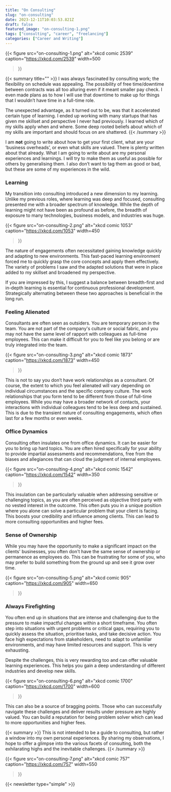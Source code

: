 ```yaml
---
title: "On Consulting"
slug: "on-consulting"
date: 2023-12-11T10:03:53.821Z
draft: false
featured_image: "on-consulting-1.png"
tags: ["consulting", "career", "freelancing"]
categories: ["Career and Writing"]
---
```

{{< figure
    src="on-consulting-1.png"
    alt="xkcd comic 2539"
    caption="<https://xkcd.com/2539>"
    width=500
>}}

{{< summary title="" >}}
I was always fascinated by consulting work; the flexibility on schedule was
appealing. The possibility of free time/downtime between contracts was all too
alluring even if it meant smaller pay check. I even made plans as to how I
will use that downtime to make up for things that I wouldn’t have time in a
full-time role.

The unexpected advantage, as it turned out to be, was that it accelerated
certain type of learning. I ended up working with many startups that has given
me skillset and perspective I never had previously. I learned which of my
skills apply when and where. Some deep rooted beliefs about which of my skills
are important and should focus on are shattered.
{{< /summary >}}

I am **not** going to write about how to get your first client, what are your
‘business overheads’, or even what skills are valued. There is plenty written
about that already. What I am going to write about are my personal experiences
and learnings. I will try to make them as useful as possible for others by
generalising them. I also don’t want to tag them as good or bad, but these are
some of my experiences in the wild.

### **Learning**

My transition into consulting introduced a new dimension to my learning.
Unlike my previous roles, where learning was deep and focused, consulting
presented me with a broader spectrum of knowledge. While the depth of learning
might not have been as profound as before, the breadth of exposure to many
technologies, business models, and industries was huge.

{{< figure
    src="on-consulting-2.png"
    alt="xkcd comic 1053"
    caption="<https://xkcd.com/1053>"
    width=450
>}}

The nature of engagements often necessitated gaining knowledge quickly and
adapting to new environments. This fast-paced learning environment forced me
to quickly grasp the core concepts and apply them effectively. The variety of
problems I saw and the adapted solutions that were in place added to my
skillset and broadened my perspective.

If you are impressed by this, I suggest a balance between breadth-first and
in-depth learning is essential for continuous professional development.
Strategically alternating between these two approaches is beneficial in the
long run.

### Feeling Alienated

Consultants are often seen as outsiders. You are temporary person in the team.
You are not part of the company's culture or social fabric, and you may not
have the same level of rapport with colleagues as full-time employees. This
can make it difficult for you to feel like you belong or are truly integrated
into the team.

{{< figure
    src="on-consulting-3.png"
    alt="xkcd comic 1873"
    caption="<https://xkcd.com/1873>"
    width=450
>}}

This is not to say you don’t have work relationships as a consultant. Of
course, the extent to which you feel alienated will vary depending on
individual circumstances and the specific company culture. The work
relationships that you form tend to be different from those of full-time
employees. While you may have a broader network of contacts, your interactions
with individual colleagues tend to be less deep and sustained. This is due to
the transient nature of consulting engagements, which often last for a few
months or even weeks.

### Office Dynamics

Consulting often insulates one from office dynamics. It can be easier for you
to bring up hard topics. You are often hired specifically for your ability to
provide impartial assessments and recommendations, free from the biases and
allegiances that can cloud the judgment of internal employees.

{{< figure
    src="on-consulting-4.png"
    alt="xkcd comic 1542"
    caption="<https://xkcd.com/1542>"
    width=350
>}}

This insulation can be particularly valuable when addressing sensitive or
challenging topics, as you are often perceived as objective third party with
no vested interest in the outcome. This often puts you in a unique position
where you alone can solve a particular problem that your client is facing.
This boosts your credibility and influence among clients. This can lead to
more consulting opportunities and higher fees.

### Sense of Ownership

While you may have the opportunity to make a significant impact on the
clients' businesses, you often don't have the same sense of ownership or
permanence as employees do. This can be frustrating for some of you, who may
prefer to build something from the ground up and see it grow over time.

{{< figure
    src="on-consulting-5.png"
    alt="xkcd comic 905"
    caption="<https://xkcd.com/905>"
    width=650
>}}

### Always Firefighting

You often end up in situations that are intense and challenging due to the
pressure to make impactful changes within a short timeframe. You often step
into situations with urgent problems or critical gaps, requiring you to
quickly assess the situation, prioritise tasks, and take decisive action. You
face high expectations from stakeholders, need to adapt to unfamiliar
environments, and may have limited resources and support. This is very
exhausting.

Despite the challenges, this is very rewarding too and can offer valuable
learning experiences. This helps you gain a deep understanding of different
industries and develop new skills.

{{< figure
    src="on-consulting-6.png"
    alt="xkcd comic 1700"
    caption="<https://xkcd.com/1700>"
    width=600
>}}

This can also be a source of bragging points. Those who can successfully
navigate these challenges and deliver results under pressure are highly
valued. You can build a reputation for being problem solver which can lead to
more opportunities and higher fees.

{{< summary >}}
This is not intended to be a guide to consulting, but rather a window into my
own personal experiences. By sharing my observations, I hope to offer a
glimpse into the various facets of consulting, both the exhilarating highs and
the inevitable challenges.
{{< /summary >}}

{{< figure
    src="on-consulting-7.png"
    alt="xkcd comic 757"
    caption="<https://xkcd.com/757>"
    width=550
>}}

{{< newsletter type="simple" >}}

